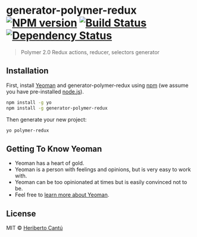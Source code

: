 # generator-polymer-redux [![NPM version][npm-image]][npm-url] [![Build Status][travis-image]][travis-url] [![Dependency Status][daviddm-image]][daviddm-url]
> Polymer 2.0 Redux actions, reducer, selectors generator

## Installation

First, install [Yeoman](http://yeoman.io) and generator-polymer-redux using [npm](https://www.npmjs.com/) (we assume you have pre-installed [node.js](https://nodejs.org/)).

```bash
npm install -g yo
npm install -g generator-polymer-redux
```

Then generate your new project:

```bash
yo polymer-redux
```

## Getting To Know Yeoman

 * Yeoman has a heart of gold.
 * Yeoman is a person with feelings and opinions, but is very easy to work with.
 * Yeoman can be too opinionated at times but is easily convinced not to be.
 * Feel free to [learn more about Yeoman](http://yeoman.io/).

## License

MIT © [Heriberto Cantú](https://github.com/esbeto)


[npm-image]: https://badge.fury.io/js/generator-polymer-redux.svg
[npm-url]: https://npmjs.org/package/generator-polymer-redux
[travis-image]: https://travis-ci.org/esbeto/generator-polymer-redux.svg?branch=master
[travis-url]: https://travis-ci.org/esbeto/generator-polymer-redux
[daviddm-image]: https://david-dm.org/esbeto/generator-polymer-redux.svg?theme=shields.io
[daviddm-url]: https://david-dm.org/esbeto/generator-polymer-redux
